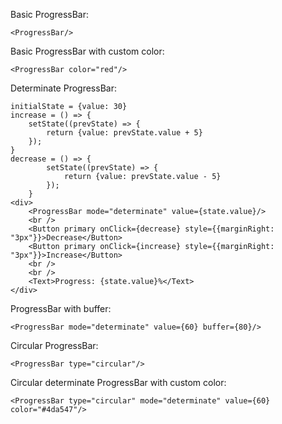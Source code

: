 Basic ProgressBar:

	<ProgressBar/>

Basic ProgressBar with custom color:

    <ProgressBar color="red"/>

Determinate ProgressBar:
    
    initialState = {value: 30}
    increase = () => {
        setState((prevState) => { 
            return {value: prevState.value + 5}
        });
    }
    decrease = () => {
            setState((prevState) => { 
                return {value: prevState.value - 5}
            });
        }
    <div>
        <ProgressBar mode="determinate" value={state.value}/>
        <br />
        <Button primary onClick={decrease} style={{marginRight: "3px"}}>Decrease</Button>
        <Button primary onClick={increase} style={{marginRight: "3px"}}>Increase</Button>
        <br />
        <br />
        <Text>Progress: {state.value}%</Text>
    </div>

ProgressBar with buffer:

    <ProgressBar mode="determinate" value={60} buffer={80}/>

Circular ProgressBar:

    <ProgressBar type="circular"/>

Circular determinate ProgressBar with custom color:

    <ProgressBar type="circular" mode="determinate" value={60} color="#4da547"/>

